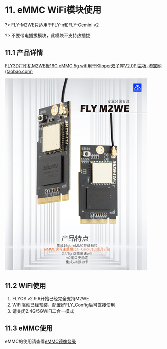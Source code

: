 # 11. eMMC WiFi模块使用

?> FLY-M2WE只适用于FLY-π和FLY-Gemini v2

?> 不要带电插拔模块，此模块不支持热插拔

## 11.1 产品详情

[FLY3D打印机M2WE板16G eMMC 5g wifi用于KlIpper双子座V2.0PI主板-淘宝网 (taobao.com)](https://item.taobao.com/item.htm?spm=a230r.1.14.6.1a4840a8a8t04w&id=685372879431&ns=1&abbucket=16#detail "点击即可跳转")

<img src="../../images/boards/fly_pi/emmcjpg.jpg" alt="emmcjpg" style="zoom:60%;" />

## 11.2 WiFi使用

1. FLYOS v2.9.6开始已经完全支持M2WE
2. WiFi驱动已经预装，配置好[FLY_Config](/board/fly_pi/FLY_π_description2 "点击即可跳转")后可直接使用
3. 请关闭2.4G/5GWiFi二合一模式

## 11.3 eMMC使用

eMMC的使用请查看[eMMC镜像烧录](/board/fly_pi/FLY_π_mirror?id=_222-fly_m2weemmc镜像烧录 "点击即可跳转")